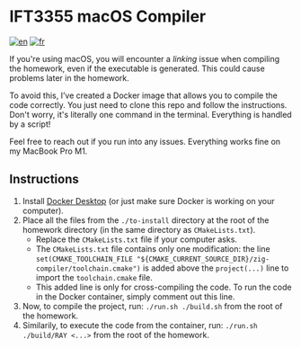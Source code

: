 # IFT3355 macOS Compiler

[![en](https://img.shields.io/badge/lang-en-red.svg)](https://github.com/etiennecollin/dockerfiles/blob/main/ift3355-macos-compilation/README.md)
[![fr](https://img.shields.io/badge/lang-fr-blue.svg)](https://github.com/etiennecollin/dockerfiles/blob/main/ift3355-macos-compilation/README_FR.md)

If you're using macOS, you will encounter a _linking_ issue when compiling the homework, even if the executable is generated. This could cause problems later in the homework.

To avoid this, I’ve created a Docker image that allows you to compile the code correctly. You just need to clone this repo and follow the instructions. Don't worry, it's literally one command in the terminal. Everything is handled by a script!

Feel free to reach out if you run into any issues. Everything works fine on my MacBook Pro M1.

## Instructions

1. Install [Docker Desktop](https://www.docker.com/products/docker-desktop/) (or just make sure Docker is working on your computer).
2. Place all the files from the `./to-install` directory at the root of the homework directory (in the same directory as `CMakeLists.txt`).
   - Replace the `CMakeLists.txt` file if your computer asks.
   - The `CMakeLists.txt` file contains only one modification: the line `set(CMAKE_TOOLCHAIN_FILE "${CMAKE_CURRENT_SOURCE_DIR}/zig-compiler/toolchain.cmake")` is added above the `project(...)` line to import the `toolchain.cmake` file.
   - This added line is only for cross-compiling the code. To run the code in the Docker container, simply comment out this line.
3. Now, to compile the project, run: `./run.sh ./build.sh` from the root of the homework.
4. Similarily, to execute the code from the container, run: `./run.sh ./build/RAY <...>` from the root of the homework.
